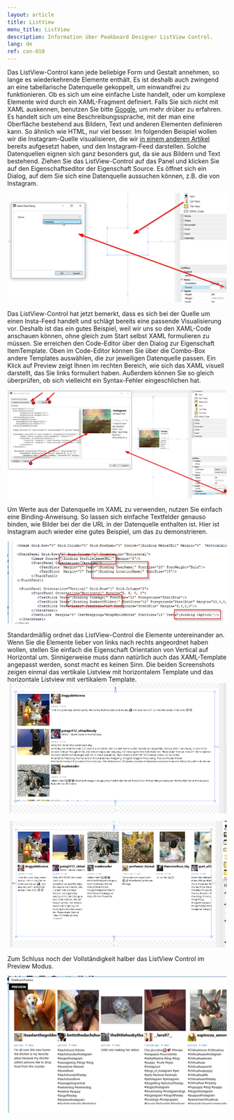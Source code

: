 ```yaml
---
layout: article
title: ListView
menu_title: ListView
description: Information über Peakboard Designer ListView Control.
lang: de
ref: con-010
---
```

Das ListView-Control kann jede beliebige Form und Gestalt annehmen, so lange es wiederkehrende Elemente enthält. Es ist deshalb auch zwingend an eine tabellarische Datenquelle gekoppelt, um einwandfrei zu funktionieren. Ob es sich um eine einfache Liste handelt, oder um komplexe Elemente wird durch ein XAML-Fragment definiert. Falls Sie sich nicht mit XAML auskennen, benutzen Sie bitte [Google](https://www.google.de/?gws_rd=ssl#q=XAML), um mehr drüber zu erfahren. Es handelt sich um eine Beschreibungssprache, mit der man eine Oberfläche bestehend aus Bildern, Text und anderen Elementen definieren kann. So ähnlich wie HTML, nur viel besser.
Im folgenden Beispiel wollen wir die Instagram-Quelle visualisieren, die wir [in einem anderen Artikel]() bereits aufgesetzt haben, und den Instagram-Feed darstellen. Solche Datenquellen eignen sich ganz besonders gut, da sie aus Bildern und Text bestehend.
Ziehen Sie das ListView-Control auf das Panel und klicken Sie auf den Eigenschaftseditor der Eigenschaft Source. Es öffnet sich ein Dialog, auf dem Sie sich eine Datenquelle aussuchen können, z.B. die von Instagram.

![image_1](/assets/images/Controls/ListView/controlslistview01.png)

Das ListView-Control hat jetzt bemerkt, dass es sich bei der Quelle um einen Insta-Feed handelt und schlägt bereits eine passende Visualisierung vor. Deshalb ist das ein gutes Beispiel, weil wir uns so den XAML-Code anschauen können, ohne gleich zum Start selbst XAML formulieren zu müssen. Sie erreichen den Code-Editor über den Dialog zur Eigenschaft ItemTemplate. Oben im Code-Editor können Sie über die Combo-Box andere Templates auswählen, die zur jeweiligen Datenquelle passen. Ein Klick auf Preview zeigt Ihnen im rechten Bereich, wie sich das XAML visuell darstellt, das Sie links formuliert haben. Außerdem können Sie so gleich überprüfen, ob sich vielleicht ein Syntax-Fehler eingeschlichen hat.

![image_1](/assets/images/Controls/ListView/controlslistview02.png)

Um Werte aus der Datenquelle im XAML zu verwenden, nutzen Sie einfach eine Binding-Anweisung. So lassen sich einfache Textfelder genauso binden, wie Bilder bei der die URL in der Datenquelle enthalten ist. Hier
ist Instagram auch wieder eine gutes Beispiel, um das zu demonstrieren.

![image_1](/assets/images/Controls/ListView/controlslistview03.png)

Standardmäßig ordnet das ListView-Control die Elemente untereinander an. Wenn Sie die Elemente lieber von links nach rechts angeordnet haben wollen, stellen Sie einfach die Eigenschaft Orientation von Vertical auf Horizontal um. Sinnigerweise muss dann natürlich auch das XAML-Template angepasst werden, sonst macht es keinen Sinn. Die beiden Screenshots zeigen einmal das vertikale Listview mit horizontalem Template und das horizontale Listview mit vertikalem Template.
![image_1](/assets/images/Controls/ListView/controlslistview04.png)

![image_1](/assets/images/Controls/ListView/controlslistview05.png)

Zum Schluss noch der Vollständigkeit halber das ListView Control im Preview Modus.

![image_1](/assets/images/Controls/ListView/controlslistview06.png)
